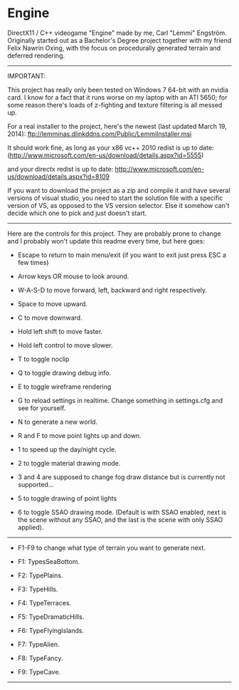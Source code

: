 Engine
======

DirectX11 / C++ videogame "Engine" made by me, Carl "Lemmi" Engström. Originally started out as a Bachelor's Degree project together with my friend Felix Nawrin Oxing, with the focus on procedurally generated terrain and deferred rendering.

***********************************
IMPORTANT:

This project has really only been tested on Windows 7 64-bit with an nvidia card. I know for a fact that it runs worse on my laptop with an ATI 5650; for some reason there's loads of z-fighting and texture filtering is all messed up.

For a real installer to the project, here's the newest (last updated March 19, 2014): ftp://lemminas.dlinkddns.com/Public/LemmiInstaller.msi

It should work fine, as long as your x86 vc++ 2010 redist is up to date: (http://www.microsoft.com/en-us/download/details.aspx?id=5555)

and your directx redist is up to date: http://www.microsoft.com/en-us/download/details.aspx?id=8109

If you want to download the project as a zip and compile it and have several versions of visual studio, you need to start the solution file with a specific version of VS, as opposed to the VS version selector. Else it somehow can't decide which one to pick and just doesn't start.

***********************************


Here are the controls for this project. They are probably prone to change and I probably won't update this readme every time, but here goes:

* Escape to return to main menu/exit (if you want to exit just press ESC a few times)
* Arrow keys OR mouse to look around.
* W-A-S-D to move forward, left, backward and right respectively.
* Space to move upward.
* C to move downward.
* Hold left shift to move faster.
* Hold left control to move slower.
* T to toggle noclip

* Q to toggle drawing debug info.
* E to toggle wireframe rendering
* G to reload settings in realtime. Change something in settings.cfg and see for yourself.
* N to generate a new world.
* R and F to move point lights up and down.

* 1 to speed up the day/night cycle.
* 2 to toggle material drawing mode.
* 3 and 4 are supposed to change fog draw distance but is currently not supported...
* 5 to toggle drawing of point lights
* 6 to toggle SSAO drawing mode. (Default is with SSAO enabled, next is the scene without any SSAO, and the last is the scene with only SSAO applied).

***********************************
* F1-F9 to change what type of terrain you want to generate next.

* F1: TypesSeaBottom.
* F2: TypePlains.
* F3: TypeHills.
* F4: TypeTerraces.
* F5: TypeDramaticHills.
* F6: TypeFlyingIslands.
* F7: TypeAlien.
* F8: TypeFancy.
* F9: TypeCave.
***********************************
